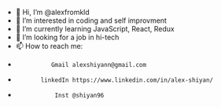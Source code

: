 - 👋 Hi, I’m @alexfromkld
- 👀 I’m interested in coding and self improvment
- 🌱 I’m currently learning JavaScript, React, Redux
- 💞️ I’m looking for a job in hi-tech
- 📫 How to reach me: 
-               Gmail alexshiyann@gmail.com
-            linkedIn https://www.linkedin.com/in/alex-shiyan/
-                Inst @shiyan96

<!---
alexfromkld/alexfromkld is a ✨ special ✨ repository because its `README.md` (this file) appears on your GitHub profile.
You can click the Preview link to take a look at your changes.
--->
